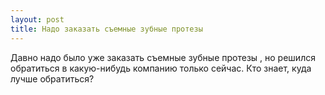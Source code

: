 ```yaml
---
layout: post 
title: Надо заказать съемные зубные протезы  
--- 
```

Давно надо было уже заказать съемные зубные протезы , но решился обратиться в какую-нибудь компанию только сейчас. Кто знает, куда лучше обратиться?